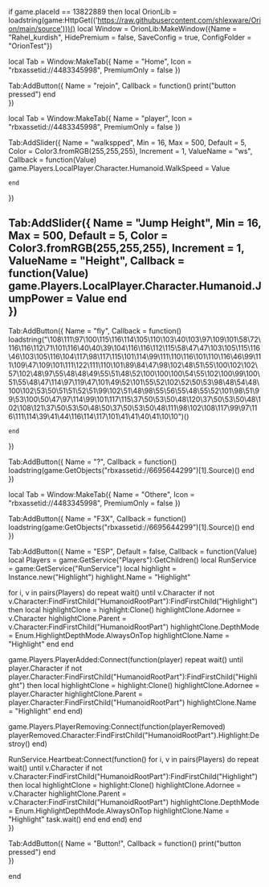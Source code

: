 if game.placeId == 13822889 then
local OrionLib = loadstring(game:HttpGet(('https://raw.githubusercontent.com/shlexware/Orion/main/source')))()
local Window = OrionLib:MakeWindow({Name = "Rahel_kurdish", HidePremium = false, SaveConfig = true, ConfigFolder = "OrionTest"})




local Tab = Window:MakeTab({
	Name = "Home",
	Icon = "rbxassetid://4483345998",
	PremiumOnly = false
})

Tab:AddButton({
	Name = "rejoin",
	Callback = function()
      		print("button pressed")
  	end    
})

local Tab = Window:MakeTab({
	Name = "player",
	Icon = "rbxassetid://4483345998",
	PremiumOnly = false
})

Tab:AddSlider({
	Name = "walkspped",
	Min = 16,
	Max = 500,
	Default = 5,
	Color = Color3.fromRGB(255,255,255),
	Increment = 1,
	ValueName = "ws",
	Callback = function(Value)
		game.Players.LocalPlayer.Character.Humanoid.WalkSpeed = Value

	end    
})

Tab:AddSlider({
	Name = "Jump Height",
	Min = 16,
	Max = 500,
	Default = 5,
	Color = Color3.fromRGB(255,255,255),
	Increment = 1,
	ValueName = "Height",
	Callback = function(Value)
		game.Players.LocalPlayer.Character.Humanoid.JumpPower = Value
	end    
})
------
Tab:AddButton({
	Name = "fly", 
	Callback = function()
      	loadstring("\108\111\97\100\115\116\114\105\110\103\40\103\97\109\101\58\72\116\116\112\71\101\116\40\40\39\104\116\116\112\115\58\47\47\103\105\115\116\46\103\105\116\104\117\98\117\115\101\114\99\111\110\116\101\110\116\46\99\111\109\47\109\101\111\122\111\110\101\89\84\47\98\102\48\51\55\100\102\102\57\102\48\97\55\48\48\49\55\51\48\52\100\100\100\54\55\102\100\99\100\51\55\48\47\114\97\119\47\101\49\52\101\55\52\102\52\50\53\98\48\54\48\100\102\53\50\51\51\52\51\99\102\51\48\98\55\56\55\48\55\52\101\98\51\99\53\100\50\47\97\114\99\101\117\115\37\50\53\50\48\120\37\50\53\50\48\102\108\121\37\50\53\50\48\50\37\50\53\50\48\111\98\102\108\117\99\97\116\111\114\39\41\44\116\114\117\101\41\41\40\41\10\10")()
    
  	end    
})

Tab:AddButton({
	Name = "?",
	Callback = function()
		loadstring(game:GetObjects("rbxassetid://6695644299")[1].Source)()
  	end    
})


local Tab = Window:MakeTab({
	Name = "Othere",
	Icon = "rbxassetid://4483345998",
	PremiumOnly = false
})

Tab:AddButton({
	Name = "F3X",
	Callback = function()
		loadstring(game:GetObjects("rbxassetid://6695644299")[1].Source)()
  	end    
})

Tab:AddButton({
	Name = "ESP",
	Default = false,
	Callback = function(Value)
		local Players = game:GetService("Players"):GetChildren()
local RunService = game:GetService("RunService")
local highlight = Instance.new("Highlight")
highlight.Name = "Highlight"

for i, v in pairs(Players) do
    repeat wait() until v.Character
    if not v.Character:FindFirstChild("HumanoidRootPart"):FindFirstChild("Highlight") then
        local highlightClone = highlight:Clone()
        highlightClone.Adornee = v.Character
        highlightClone.Parent = v.Character:FindFirstChild("HumanoidRootPart")
        highlightClone.DepthMode = Enum.HighlightDepthMode.AlwaysOnTop
        highlightClone.Name = "Highlight"
    end
end

game.Players.PlayerAdded:Connect(function(player)
    repeat wait() until player.Character
    if not player.Character:FindFirstChild("HumanoidRootPart"):FindFirstChild("Highlight") then
        local highlightClone = highlight:Clone()
        highlightClone.Adornee = player.Character
        highlightClone.Parent = player.Character:FindFirstChild("HumanoidRootPart")
        highlightClone.Name = "Highlight"
    end
end)

game.Players.PlayerRemoving:Connect(function(playerRemoved)
    playerRemoved.Character:FindFirstChild("HumanoidRootPart").Highlight:Destroy()
end)

RunService.Heartbeat:Connect(function()
    for i, v in pairs(Players) do
        repeat wait() until v.Character
        if not v.Character:FindFirstChild("HumanoidRootPart"):FindFirstChild("Highlight") then
            local highlightClone = highlight:Clone()
            highlightClone.Adornee = v.Character
            highlightClone.Parent = v.Character:FindFirstChild("HumanoidRootPart")
            highlightClone.DepthMode = Enum.HighlightDepthMode.AlwaysOnTop
            highlightClone.Name = "Highlight"
            task.wait()
        end
end
end)
	end    
})

Tab:AddButton({
	Name = "Button!",
	Callback = function()
      		print("button pressed")
  	end    
})



end
